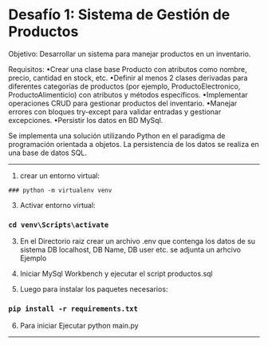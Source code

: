  
# Desafío 1: Sistema de Gestión de Productos

Objetivo: Desarrollar un sistema para manejar productos en un inventario.

Requisitos:
    •Crear una clase base Producto con atributos como nombre, precio, cantidad en stock, etc.
    •Definir al menos 2 clases derivadas para diferentes categorías de productos (por ejemplo, ProductoElectronico, ProductoAlimenticio) con atributos y métodos específicos.
    •Implementar operaciones CRUD para gestionar productos del inventario.
    •Manejar errores con bloques try-except para validar entradas y gestionar excepciones.
    •Persistir los datos en BD MySql.

Se implementa una solución utilizando Python en el paradigma de programación orientada a objetos.
La persistencia de los datos se realiza en una base de datos SQL.



<hr/>

1. crear un entorno virtual:
   
```
### python -m virtualenv venv
```

3. Activar entorno virtual:
### `cd venv\Scripts\activate`

3. En el Directorio raiz crear un archivo .env que contenga los datos de su sistema DB localhost, DB Name, DB user etc.
   se adjunta un arhcivo Ejemplo

4. Iniciar MySql Workbench y ejecutar el script productos.sql
   
5. Luego para instalar los paquetes necesarios:
### `pip install -r requirements.txt`

6. Para iniciar Ejecutar python main.py

<hr/>
